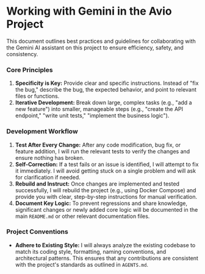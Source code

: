 # Working with Gemini in the Avio Project

This document outlines best practices and guidelines for collaborating with the Gemini AI assistant on this project to ensure efficiency, safety, and consistency.

### Core Principles

1.  **Specificity is Key:** Provide clear and specific instructions. Instead of "fix the bug," describe the bug, the expected behavior, and point to relevant files or functions.
2.  **Iterative Development:** Break down large, complex tasks (e.g., "add a new feature") into smaller, manageable steps (e.g., "create the API endpoint," "write unit tests," "implement the business logic").

### Development Workflow

1.  **Test After Every Change:** After any code modification, bug fix, or feature addition, I will run the relevant tests to verify the changes and ensure nothing has broken.
2.  **Self-Correction:** If a test fails or an issue is identified, I will attempt to fix it immediately. I will avoid getting stuck on a single problem and will ask for clarification if needed.
3.  **Rebuild and Instruct:** Once changes are implemented and tested successfully, I will rebuild the project (e.g., using Docker Compose) and provide you with clear, step-by-step instructions for manual verification.
4.  **Document Key Logic:** To prevent regressions and share knowledge, significant changes or newly added core logic will be documented in the main `README.md` or other relevant documentation files.

### Project Conventions

*   **Adhere to Existing Style:** I will always analyze the existing codebase to match its coding style, formatting, naming conventions, and architectural patterns. This ensures that any contributions are consistent with the project's standards as outlined in `AGENTS.md`.
